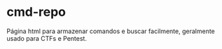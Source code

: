 # cmd-repo
Página html para armazenar comandos e buscar facilmente, geralmente usado para CTFs e Pentest.
